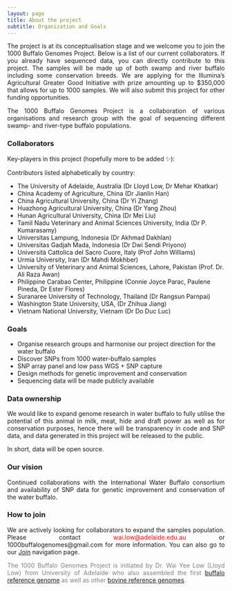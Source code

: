 ```yaml
---
layout: page
title: About the project
subtitle: Organization and Goals
---
```


<p><div style="text-align: justify">
The project is at its conceptualisation stage and we welcome you to join the 1000 Buffalo Genomes Project. Below is a list of our current collaborators. If you already have sequenced data, you can directly contribute to this project. The samples will be made up of both swamp and river buffalo including some conservation breeds. We are applying for the Illumina’s Agricultural Greater Good Initiative with prize amounting up to $350,000 that allows for up to 1000 samples. We will also submit this project for other funding opportunities.
</div></p>

<p><div style="text-align: justify">
The 1000 Buffalo Genomes Project is a collaboration of various organisations and research group with the goal of sequencing different swamp- and river-type buffalo populations.
</div></p>

### Collaborators
Key-players in this project (hopefully more to be added ✨):

Contributors listed alphabetically by country: 

- The University of Adelaide, Australia (Dr Lloyd Low, Dr Mehar Khatkar) 
- China Academy of Agriculture, China (Dr Jianlin Han) 
- China Agricultural University, China (Dr Yi Zhang) 
- Huazhong Agricultural University, China (Dr Yang Zhou) 
- Hunan Agricultural University, China (Dr Mei Liu)  
- Tamil Nadu Veterinary and Animal Sciences University, India (Dr P. Kumarasamy)
- Universitas Lampung, Indonesia (Dr Akhmad Dakhlan)
- Universitas Gadjah Mada, Indonesia (Dr Dwi Sendi Priyono)
- Università Cattolica del Sacro Cuore, Italy (Prof John Williams)
- Urmia University, Iran (Dr Mahdi Mokhber)
- University of Veterinary and Animal Sciences, Lahore, Pakistan (Prof. Dr. Ali Raza Awan) 
- Philippine Carabao Center, Philippine (Connie Joyce Parac, Paulene Pineda, Dr Ester Flores)
- Suranaree University of Technology, Thailand (Dr Rangsun Parnpai)
- Washington State University, USA, (Dr Zhihua Jiang) 
- Vietnam National University, Vietnam (Dr Do Duc Luc)

<!-- - <a href="https://www.pcc.gov.ph/">Philippine Carabao Center</a>
- <a href="https://set.adelaide.edu.au/davies-research-centre/">The University of Adelaide</a>
- <a href="https://ansci.wsu.edu/people/faculty/zhihua-jiang/">Dr. Zhihua Jiang</a> from Washington State University
- <a href="https://fas.vnua.edu.vn/department/department-of-animal-breeding-and-genetics">Vietnam National University</a>
- <a href="https://uvas.edu.pk/institutes/bio-biochemstry/staff/profiles/ali_raza.htm">University of Veterinary and Animal Sciences, Lahore</a> -->

### Goals
- Organise research groups and harmonise our project direction for the water buffalo
- Discover SNPs from 1000 water-buffalo samples
- SNP array panel and low pass WGS + SNP capture
- Design methods for genetic improvement and conservation
- Sequencing data will be made publicly available

### Data ownership
<div style="text-align: justify">
We would like to expand genome research in water buffalo to fully utilise the potential of this animal in milk, meat, hide and draft power as well as for conservation purposes, hence there will be transparency in code and SNP data, and data generated in this project will be released to the public.

In short, data will be open source.
</div>

### Our vision
<div style="text-align: justify">
Continued collaborations with the International Water Buffalo consortium and availability of SNP data for genetic improvement and conservation of the water buffalo.
</div>

### How to join
<p> <div style="text-align: justify">
We are actively looking for collaborators to expand the samples population. Please contact <span style="color:red">wai.low@adelaide.edu.au</span> or 1000buffalogenomes@gmail.com for more information. You can also go to our <a href="https://1000buffalogenomes.github.io/join/">Join</a> navigation page.
</div> </p>

<p> <div style="text-align: justify"> <span style="color:gray">
The 1000 Buffalo Genomes Project is initiated by Dr. Wai Yee Low (Lloyd Low) from University of Adelaide who also assembled the first <a href="https://www.nature.com/articles/s41467-018-08260-0">buffalo reference genome</a> as well as other <a href="https://www.nature.com/articles/s41467-020-15848-y">bovine reference genomes</a>.</span>